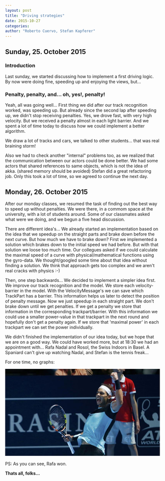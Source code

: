 ```yaml
---
layout: post
title: "Driving strategies"
date: 2015-10-27
categories:
author: "Roberto Cuervo, Stefan Kapferer"
---
```

## Sunday, 25. October 2015

### Introduction
Last sunday, we started discussing how to implement a first driving logic. By now were doing fine, speeding up and enjoying the views, but...

### Penalty, penalty, and... oh, yes!, penalty!
Yeah, all was going well... First thing we did after our track recognition worked, was speeding up. But already since the second lap after speeding up, we didn't stop receiving penalties. Yes, we drove fast, with very high velocity. But we received a penalty almost in each light barrier. And we spent a lot of time today to discuss how we could implement a better algorithm.

We draw a lot of tracks and cars, we talked to other students... that was real braining storm!

Also we had to check another "internal" problems too, as we realized that the communication between our actors could be done better. We had some actors that shared references to same objects, which is not the idea of akka. (shared memory should be avoided) Stefan did a great refactoring job. Only this took a lot of time, so we agreed to continue the next day.

## Monday, 26. October 2015
After our monday classes, we resumed the task of finding out the best way to speed up without penalties. We were there, in a commom space at the university, with a lot of students around. Some of our classmates asked what were we doing, and we begun a five head discussion.

There are different idea's... We already started an implementation based on the idea that we speedup on the straight parts and brake down before the next curve. But how much we have to brake down?
First we implemented a solution which brakes down to the initial speed we had before. But with that solution we loose too much time.
Our collegues asked if we could calculate the maximal speed of a curve with physical/mathematical functions using the gyro-data. We thought/googled some time about that idea without finding a solution.
We think that approach gets too complex and we aren't real cracks with physics :-)

Then, one step backwards... We decided to implement a simpler idea first. We improve our track recognition and the model. We store each velocity-barrier in the model.
With the VelocityMessage's we can save which TrackPart has a barrier. This information helps us later to detect the position of penalty message.
Now we just speedup in each straight part. We don't brake down until we get penalties. If we get a penalty we store that information in the corresponding trackpart/barrier.
With this information we could use a smaller power-value in that trackpart in the next round and hopefully don't get a penalty again. If we store that 'maximal power' in each
trackpart we can set the power individually.

We didn't finished the implementation of our idea today, but we hope that we are on a good way. We could have worked more, but at 18:30 we had an appointment with... Rafa Nadal and Rosol, the Swiss Indoors in Basel. A Spaniard can't give up watching Nadal, and Stefan is the tennis freak...

For one time, no graphs:


![Nadal after wining Rosol](/media/nadal.jpg "Nadal after wining Rosol") 

PS: As you can see, Rafa won.
	
**Thats all, folks...**
